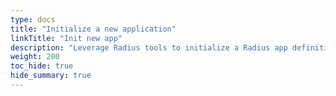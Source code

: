 ```yaml
---
type: docs
title: "Initialize a new application"
linkTitle: "Init new app"
description: "Leverage Radius tools to initialize a Radius app definition directly from source code"
weight: 200
toc_hide: true
hide_summary: true
---
```


<!-- rad app init -->
